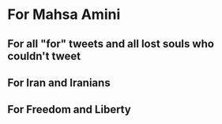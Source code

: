 # For Mahsa Amini
## For all "for" tweets and all lost souls who couldn't tweet
## For Iran and Iranians
## For Freedom and Liberty